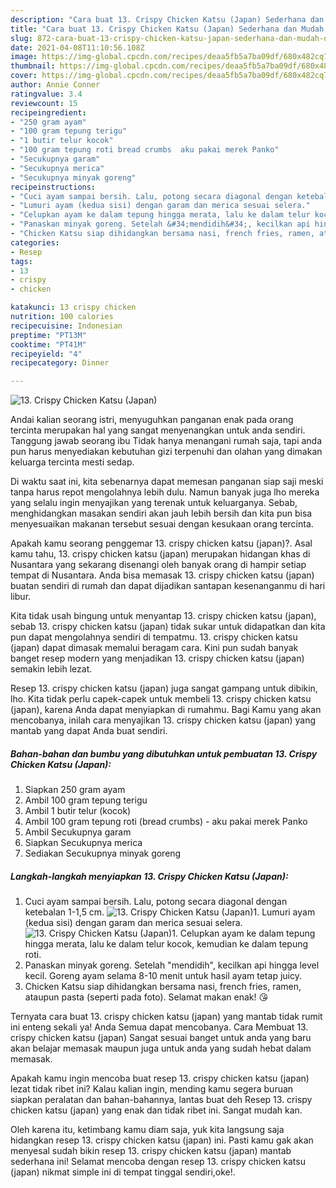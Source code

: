 ```yaml
---
description: "Cara buat 13. Crispy Chicken Katsu (Japan) Sederhana dan Mudah Dibuat"
title: "Cara buat 13. Crispy Chicken Katsu (Japan) Sederhana dan Mudah Dibuat"
slug: 872-cara-buat-13-crispy-chicken-katsu-japan-sederhana-dan-mudah-dibuat
date: 2021-04-08T11:10:56.108Z
image: https://img-global.cpcdn.com/recipes/deaa5fb5a7ba09df/680x482cq70/13-crispy-chicken-katsu-japan-foto-resep-utama.jpg
thumbnail: https://img-global.cpcdn.com/recipes/deaa5fb5a7ba09df/680x482cq70/13-crispy-chicken-katsu-japan-foto-resep-utama.jpg
cover: https://img-global.cpcdn.com/recipes/deaa5fb5a7ba09df/680x482cq70/13-crispy-chicken-katsu-japan-foto-resep-utama.jpg
author: Annie Conner
ratingvalue: 3.4
reviewcount: 15
recipeingredient:
- "250 gram ayam"
- "100 gram tepung terigu"
- "1 butir telur kocok"
- "100 gram tepung roti bread crumbs  aku pakai merek Panko"
- "Secukupnya garam"
- "Secukupnya merica"
- "Secukupnya minyak goreng"
recipeinstructions:
- "Cuci ayam sampai bersih. Lalu, potong secara diagonal dengan ketebalan 1-1,5 cm."
- "Lumuri ayam (kedua sisi) dengan garam dan merica sesuai selera."
- "Celupkan ayam ke dalam tepung hingga merata, lalu ke dalam telur kocok, kemudian ke dalam tepung roti."
- "Panaskan minyak goreng. Setelah &#34;mendidih&#34;, kecilkan api hingga level kecil. Goreng ayam selama 8-10 menit untuk hasil ayam tetap juicy."
- "Chicken Katsu siap dihidangkan bersama nasi, french fries, ramen, ataupun pasta (seperti pada foto). Selamat makan enak! 😘"
categories:
- Resep
tags:
- 13
- crispy
- chicken

katakunci: 13 crispy chicken 
nutrition: 100 calories
recipecuisine: Indonesian
preptime: "PT13M"
cooktime: "PT41M"
recipeyield: "4"
recipecategory: Dinner

---
```



![13. Crispy Chicken Katsu (Japan)](https://img-global.cpcdn.com/recipes/deaa5fb5a7ba09df/680x482cq70/13-crispy-chicken-katsu-japan-foto-resep-utama.jpg)

Andai kalian seorang istri, menyuguhkan panganan enak pada orang tercinta merupakan hal yang sangat menyenangkan untuk anda sendiri. Tanggung jawab seorang ibu Tidak hanya menangani rumah saja, tapi anda pun harus menyediakan kebutuhan gizi terpenuhi dan olahan yang dimakan keluarga tercinta mesti sedap.

Di waktu  saat ini, kita sebenarnya dapat memesan panganan siap saji meski tanpa harus repot mengolahnya lebih dulu. Namun banyak juga lho mereka yang selalu ingin menyajikan yang terenak untuk keluarganya. Sebab, menghidangkan masakan sendiri akan jauh lebih bersih dan kita pun bisa menyesuaikan makanan tersebut sesuai dengan kesukaan orang tercinta. 



Apakah kamu seorang penggemar 13. crispy chicken katsu (japan)?. Asal kamu tahu, 13. crispy chicken katsu (japan) merupakan hidangan khas di Nusantara yang sekarang disenangi oleh banyak orang di hampir setiap tempat di Nusantara. Anda bisa memasak 13. crispy chicken katsu (japan) buatan sendiri di rumah dan dapat dijadikan santapan kesenanganmu di hari libur.

Kita tidak usah bingung untuk menyantap 13. crispy chicken katsu (japan), sebab 13. crispy chicken katsu (japan) tidak sukar untuk didapatkan dan kita pun dapat mengolahnya sendiri di tempatmu. 13. crispy chicken katsu (japan) dapat dimasak memalui beragam cara. Kini pun sudah banyak banget resep modern yang menjadikan 13. crispy chicken katsu (japan) semakin lebih lezat.

Resep 13. crispy chicken katsu (japan) juga sangat gampang untuk dibikin, lho. Kita tidak perlu capek-capek untuk membeli 13. crispy chicken katsu (japan), karena Anda dapat menyiapkan di rumahmu. Bagi Kamu yang akan mencobanya, inilah cara menyajikan 13. crispy chicken katsu (japan) yang mantab yang dapat Anda buat sendiri.

<!--inarticleads1-->

##### Bahan-bahan dan bumbu yang dibutuhkan untuk pembuatan 13. Crispy Chicken Katsu (Japan):

1. Siapkan 250 gram ayam
1. Ambil 100 gram tepung terigu
1. Ambil 1 butir telur (kocok)
1. Ambil 100 gram tepung roti (bread crumbs) - aku pakai merek Panko
1. Ambil Secukupnya garam
1. Siapkan Secukupnya merica
1. Sediakan Secukupnya minyak goreng




<!--inarticleads2-->

##### Langkah-langkah menyiapkan 13. Crispy Chicken Katsu (Japan):

1. Cuci ayam sampai bersih. Lalu, potong secara diagonal dengan ketebalan 1-1,5 cm.
<img src="https://img-global.cpcdn.com/steps/9d14ccbf5178a04e/160x128cq70/13-crispy-chicken-katsu-japan-langkah-memasak-1-foto.jpg" alt="13. Crispy Chicken Katsu (Japan)">1. Lumuri ayam (kedua sisi) dengan garam dan merica sesuai selera.
<img src="https://img-global.cpcdn.com/steps/60c75567dede76f2/160x128cq70/13-crispy-chicken-katsu-japan-langkah-memasak-2-foto.jpg" alt="13. Crispy Chicken Katsu (Japan)">1. Celupkan ayam ke dalam tepung hingga merata, lalu ke dalam telur kocok, kemudian ke dalam tepung roti.
1. Panaskan minyak goreng. Setelah &#34;mendidih&#34;, kecilkan api hingga level kecil. Goreng ayam selama 8-10 menit untuk hasil ayam tetap juicy.
1. Chicken Katsu siap dihidangkan bersama nasi, french fries, ramen, ataupun pasta (seperti pada foto). Selamat makan enak! 😘




Ternyata cara buat 13. crispy chicken katsu (japan) yang mantab tidak rumit ini enteng sekali ya! Anda Semua dapat mencobanya. Cara Membuat 13. crispy chicken katsu (japan) Sangat sesuai banget untuk anda yang baru akan belajar memasak maupun juga untuk anda yang sudah hebat dalam memasak.

Apakah kamu ingin mencoba buat resep 13. crispy chicken katsu (japan) lezat tidak ribet ini? Kalau kalian ingin, mending kamu segera buruan siapkan peralatan dan bahan-bahannya, lantas buat deh Resep 13. crispy chicken katsu (japan) yang enak dan tidak ribet ini. Sangat mudah kan. 

Oleh karena itu, ketimbang kamu diam saja, yuk kita langsung saja hidangkan resep 13. crispy chicken katsu (japan) ini. Pasti kamu gak akan menyesal sudah bikin resep 13. crispy chicken katsu (japan) mantab sederhana ini! Selamat mencoba dengan resep 13. crispy chicken katsu (japan) nikmat simple ini di tempat tinggal sendiri,oke!.

